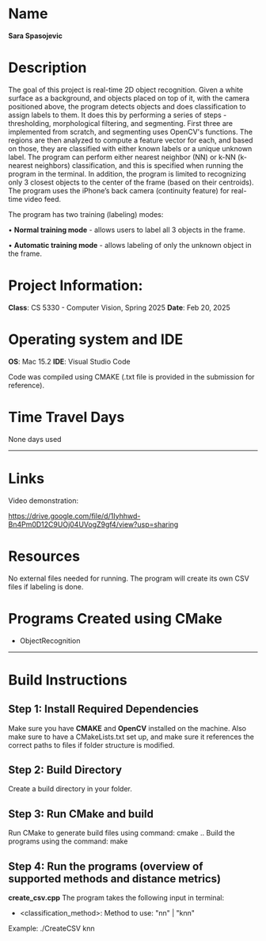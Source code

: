 # Name

**Sara Spasojevic**

# Description

The goal of this project is real-time 2D object recognition. Given a white surface as a
background, and objects placed on top of it, with the camera positioned above, the program
detects objects and does classification to assign labels to them. It does this by performing a
series of steps - thresholding, morphological filtering, and segmenting. First three are implemented 
from scratch, and segmenting uses OpenCV's functions. The regions are then
analyzed to compute a feature vector for each, and based on those, they are classified with
either known labels or a unique unknown label. The program can perform either nearest
neighbor (NN) or k-NN (k-nearest neighbors) classification, and this is specified when
running the program in the terminal. In addition, the program is limited to recognizing only 3 closest
objects to the center of the frame (based on their centroids). The program uses the iPhone’s back
camera (continuity feature) for real-time video feed.

The program has two training (labeling) modes:

• **Normal training mode** - allows users to label all 3 objects in the frame.

• **Automatic training mode** - allows labeling of only the unknown object in the
frame.

# Project Information:

**Class**: CS 5330 - Computer Vision, Spring 2025
**Date**: Feb 20, 2025

# Operating system and IDE

**OS**: Mac 15.2
**IDE**: Visual Studio Code

Code was compiled using CMAKE (.txt file is provided in the submission for reference).

# Time Travel Days

None days used

---

# Links

Video demonstration:

https://drive.google.com/file/d/1Iyhhwd-Bn4Pm0D12C9UOj04UVogZ9gf4/view?usp=sharing


# Resources

No external files needed for running. The program will create its own CSV files 
if labeling is done.


# Programs Created using CMake

- ObjectRecognition

---

# Build Instructions

## Step 1: Install Required Dependencies

Make sure you have **CMAKE** and **OpenCV** installed on the machine.
Also make sure to have a CMakeLists.txt set up, and make sure it references the correct paths to files if folder structure is modified.

## Step 2: Build Directory

Create a build directory in your folder.

## Step 3: Run CMake and build

Run CMake to generate build files using command: cmake ..
Build the programs using the command: make

## Step 4: Run the programs (overview of supported methods and distance metrics)

**create_csv.cpp**
The program takes the following input in terminal:
- <classification_method>: Method to use: "nn" | "knn"

Example: ./CreateCSV knn




